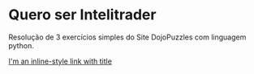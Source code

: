 # Quero ser Intelitrader

Resolução de 3 exercícios simples do Site DojoPuzzles com linguagem python.

[link text itself]: https://github.com/FelixOakz
[I'm an inline-style link with title](www.linkedin.com/in/felixoakz "Linkedin")
